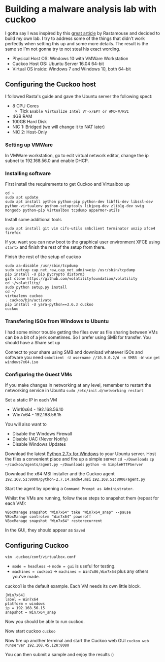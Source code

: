 # Building a malware analysis lab with cuckoo

I gotta say I was inspired by this [great article](https://rastamouse.me/2017/05/playing-with-cuckoo/) by Rastamouse and decided to build my own lab. I try to address some of the things that didn't work perfectly when setting this up and some more details. The result is the same so I'm not gonna try to not steal his exact wording.

* Physical Host OS: Windows 10 with VMWare Workstation
* Cuckoo Host OS: Ubuntu Server 16.04 64-bit
* Virtual OS inside: Windows 7 and Windows 10, both 64-bit

## Configuring the Cuckoo host
I followed Rasta's guide and gave the Ubuntu server the following spect:
* 8 CPU Cores
    * Tick `Enable Virtualize Intel VT-x/EPT or AMD-V/RVI`
* 4GB RAM
* 100GB Hard Disk
* NIC 1: Bridged (we will change it to NAT later)
* NIC 2: Host-Only

### Setting up VMWare
In VMWare workstation, go to edit virtual network editor, change the ip subnet to 192.168.56.0 and enable DHCP.

### Installing software
First install the requirements to get Cuckoo and Virtualbox up
```
cd ~
sudo apt update
sudo apt install python python-pip python-dev libffi-dev libssl-dev python-virtualenv python-setuptools libjpeg-dev zlib1g-dev swig mongodb python-pip virtualbox tcpdump apparmor-utils
```

Install some additional tools
```
sudo apt install git vim cifs-utils smbclient terminator unzip xfce4 firefox
```

If you want you can now boot to the graphical user environment XFCE using `startx` and finish the rest of the setup from there.

Finish the rest of the setup of cuckoo
```
sudo aa-disable /usr/sbin/tcpdump
sudo setcap cap_net_raw,cap_net_admin=eip /usr/sbin/tcpdump
pip install -U pip pycrypto distorm3
git clone https://github.com/volatilityfoundation/volatility
cd ~/volatility/
sudo python setup.py install
cd ~/
virtualenv cuckoo
. cuckoo/bin/activate
pip install -U yara-python==3.6.3 cuckoo
cuckoo
```

### Transfering ISOs from Windows to Ubuntu
I had some minor trouble getting the files over as file sharing between VMs can be a bit of a jerk sometimes. So I prefer using SMB for transfer. You should have a Share set up 

Connect to your share using SMB and download whatever ISOs and software you need
`smbclient -U username //10.0.0.2/d -m SMB3 -W win`
`get windows7x64.iso`

### Configuring the Guest VMs
If you make changes in networking at any level, remember to restart the networking service in Ubuntu
`sudo /etc/init.d/networking restart`

Set a static IP in each VM
* Win10x64 - 192.168.56.10
* Win7x64 - 192.168.56.15


You will also want to
* Disable the Windows Firewall
* Disable UAC (Never Notify)
* Disable Windows Updates


Download the latest [Python 2.7.x for Windows](https://www.python.org/downloads/release/python-2714/) to your Ubuntu server. Host the files a convenient place and fire up a simple server
`cd ~/Downloads`
`cp ~/cuckoo/agents/agent.py ~/Downloads`
`python -m SimpleHTTPServer`

Download the x64 MSI installer and the Cuckoo agent
`192.168.51:8000/python-2.7.14.amd64.msi`
`192.168.51:8000/agent.py`

Start the agent by opening a `Command Prompt as Administrator`.

Whilst the VMs are running, follow these steps to snapshot them (repeat for each VM):
```
VBoxManage snapshot "Win7x64" take "Win7x64_snap" --pause
VBoxManage controlvm "Win7x64" poweroff
VBoxManage snapshot "Win7x64" restorecurrent
```



In the GUI, they should appear as `Saved`


## Configuring Cuckoo

`vim .cuckoo/conf/virtualbox.conf`


* `mode = headless` -> `mode = gui` is useful for testing.
* `machines = cuckoo1` -> `machines = Win7x86,Win7x64` plus any others you’ve made.

cuckoo1 is the default example. Each VM needs its own little block.
```
[Win7x64]
label = Win7x64
platform = windows
ip = 192.168.56.15
snapshot = Win7x64_snap
```

Now you should be able to run cuckoo.

Now start cuckoo
`cuckoo`

Now fire up another terminal and start the Cuckoo web GUI
`cuckoo web runserver 192.168.45.128:8080`


You can then submit a sample and enjoy the results :)